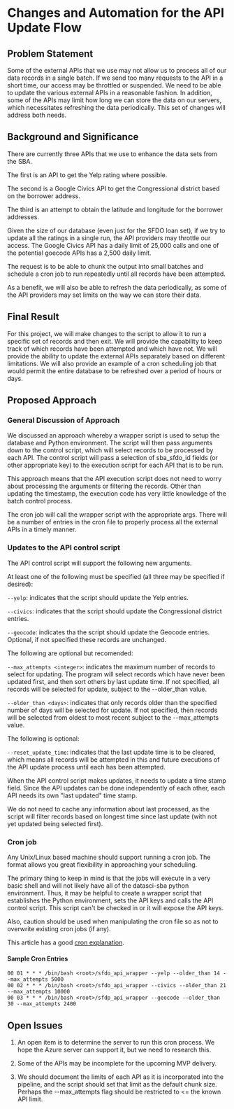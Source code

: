 # Changes and Automation for the API Update Flow

## Problem Statement

Some of the external APIs that we use may not allow us to process all
of our data records in a single batch. If we send too many requests to
the API in a short time, our access may be throttled or suspended. We
need to be able to update the various external APIs in a reasonable
fashion. In addition, some of the APIs may limit how long we can store
the data on our servers, which necessitates refreshing the data
periodically. This set of changes will address both needs.

## Background and Significance

There are currently three APIs that we use to enhance the data sets
from the SBA.

The first is an API to get the Yelp rating where possible.

The second is a Google Civics API to get the Congressional district
based on the borrower address.

The third is an attempt to obtain the latitude and longitude for the
borrower addresses.

Given the size of our database (even just for the SFDO loan set), if
we try to update all the ratings in a single run, the API providers
may throttle our access. The Google Civics API has a daily limit of
25,000 calls and one of the potential goecode APIs has a 2,500 daily
limit.

The request is to be able to chunk the output into small batches and
schedule a cron job to run repeatedly until all records have been
attempted.

As a benefit, we will also be able to refresh the data periodically,
as some of the API providers may set limits on the way we can store
their data.

## Final Result

For this project, we will make changes to the script to allow it to
run a specific set of records and then exit. We will provide the
capability to keep track of which records have been attempted and
which have not. We will provide the ability to update the external
APIs separately based on different limitations. We will also provide
an example of a cron scheduling job that would permit the entire
database to be refreshed over a period of hours or days.

## Proposed Approach

### General Discussion of Approach

We discussed an approach whereby a wrapper script is used to setup the
database and Python environment. The script will then pass arguments
down to the control script, which will select records to be processed
by each API. The control script will pass a selection of sba_sfdo_id
fields (or other appropriate key) to the execution script for each API
that is to be run.

This approach means that the API execution script does not need to
worry about processing the arguments or filtering the records.  Other
than updating the timestamp, the execution code has very little
knowledge of the batch control process.

The cron job will call the wrapper script with the appropriate
args. There will be a number of entries in the cron file to properly
process all the external APIs in a timely manner.

### Updates to the API control script

The API control script will support the following new arguments.

At least one of the following must be specified (all three may be
specified if desired):

`--yelp`: indicates that the script should update the Yelp entries.

`--civics`: indicates that the script should update the Congressional
  district entries.

`--geocode`: indicates tha the script should update the Geocode
  entries. Optional, if not specified these records are unchanged.

The following are optional but recomended:

`--max_attempts <integer>`: indicates the maximum number of records to
  select for updating. The program will select records which have
  never been updated first, and then sort others by last update
  time. If not specified, all records will be selected for update,
  subject to the --older_than value.

`--older_than <days>`: indicates that only records older than the
  specified number of days will be selected for update. If not
  specified, then records will be selected from oldest to most recent
  subject to the --max_attempts value.

The following is optional:

`--reset_update_time`: indicates that the last update time is to be
  cleared, which means all records will be attempted in this and
  future executions of the API update process until each has been
  attempted.

When the API control script makes updates, it needs to update a time
stamp field. Since the API updates can be done independently of each
other, each API needs its own "last updated" time stamp.

We do not need to cache any information about last processed, as the
script will filter records based on longest time since last update
(with not yet updated being selected first).

### Cron job

Any Unix/Linux based machine should support running a cron job. The
format allows you great flexibility in approaching your scheduling.

The primary thing to keep in mind is that the jobs will execute in a
very basic shell and will not likely have all of the datasci-sba
python environment. Thus, it may be helpful to create a wrapper script
that establishes the Python environment, sets the API keys and calls
the API control script. This script can't be checked in or it will
expose the API keys.

Also, caution should be used when manipulating the cron file so as not
to overwrite existing cron jobs (if any).

This article has a good [cron explanation](https://www.pantz.org/software/cron/croninfo.html).

#### Sample Cron Entries

```
00 01 * * * /bin/bash <root>/sfdo_api_wrapper --yelp --older_than 14 --max_attempts 5000
00 02 * * * /bin/bash <root>/sfdo_api_wrapper --civics --older_than 21 --max_attempts 10000
00 03 * * * /bin/bash <root>/sfdp_api_wrapper --geocode --older_than 30 --max_attempts 2400
```

## Open Issues

1. An open item is to determine the server to run this cron
process. We hope the Azure server can support it, but we need to
research this.

2. Some of the APIs may be incomplete for the upcoming MVP delivery.

3. We should document the limits of each API as it is incorporated
into the pipeline, and the script should set that limit as the default
chunk size. Perhaps the --max_attempts flag should be restricted to <=
the known API limit.
